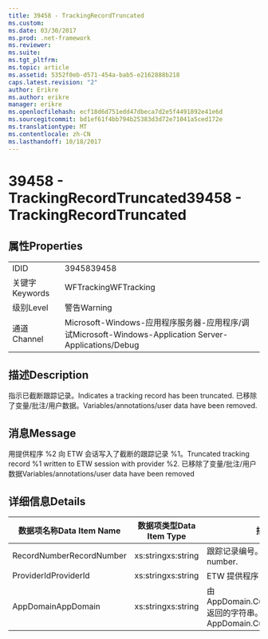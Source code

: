 ```yaml
---
title: 39458 - TrackingRecordTruncated
ms.custom: 
ms.date: 03/30/2017
ms.prod: .net-framework
ms.reviewer: 
ms.suite: 
ms.tgt_pltfrm: 
ms.topic: article
ms.assetid: 5352f0eb-d571-454a-bab5-e2162888b218
caps.latest.revision: "2"
author: Erikre
ms.author: erikre
manager: erikre
ms.openlocfilehash: ecf18d6d751edd47dbeca7d2e5f4491892e41e6d
ms.sourcegitcommit: bd1ef61f4bb794b25383d3d72e71041a5ced172e
ms.translationtype: MT
ms.contentlocale: zh-CN
ms.lasthandoff: 10/18/2017
---
```

# <a name="39458---trackingrecordtruncated"></a><span data-ttu-id="1f8a0-102">39458 - TrackingRecordTruncated</span><span class="sxs-lookup"><span data-stu-id="1f8a0-102">39458 - TrackingRecordTruncated</span></span>
## <a name="properties"></a><span data-ttu-id="1f8a0-103">属性</span><span class="sxs-lookup"><span data-stu-id="1f8a0-103">Properties</span></span>  
  
|||  
|-|-|  
|<span data-ttu-id="1f8a0-104">ID</span><span class="sxs-lookup"><span data-stu-id="1f8a0-104">ID</span></span>|<span data-ttu-id="1f8a0-105">39458</span><span class="sxs-lookup"><span data-stu-id="1f8a0-105">39458</span></span>|  
|<span data-ttu-id="1f8a0-106">关键字</span><span class="sxs-lookup"><span data-stu-id="1f8a0-106">Keywords</span></span>|<span data-ttu-id="1f8a0-107">WFTracking</span><span class="sxs-lookup"><span data-stu-id="1f8a0-107">WFTracking</span></span>|  
|<span data-ttu-id="1f8a0-108">级别</span><span class="sxs-lookup"><span data-stu-id="1f8a0-108">Level</span></span>|<span data-ttu-id="1f8a0-109">警告</span><span class="sxs-lookup"><span data-stu-id="1f8a0-109">Warning</span></span>|  
|<span data-ttu-id="1f8a0-110">通道</span><span class="sxs-lookup"><span data-stu-id="1f8a0-110">Channel</span></span>|<span data-ttu-id="1f8a0-111">Microsoft-Windows-应用程序服务器-应用程序/调试</span><span class="sxs-lookup"><span data-stu-id="1f8a0-111">Microsoft-Windows-Application Server-Applications/Debug</span></span>|  
  
## <a name="description"></a><span data-ttu-id="1f8a0-112">描述</span><span class="sxs-lookup"><span data-stu-id="1f8a0-112">Description</span></span>  
 <span data-ttu-id="1f8a0-113">指示已截断跟踪记录。</span><span class="sxs-lookup"><span data-stu-id="1f8a0-113">Indicates a tracking record has been truncated.</span></span> <span data-ttu-id="1f8a0-114">已移除了变量/批注/用户数据。</span><span class="sxs-lookup"><span data-stu-id="1f8a0-114">Variables/annotations/user data have been removed.</span></span>  
  
## <a name="message"></a><span data-ttu-id="1f8a0-115">消息</span><span class="sxs-lookup"><span data-stu-id="1f8a0-115">Message</span></span>  
 <span data-ttu-id="1f8a0-116">用提供程序 %2 向 ETW 会话写入了截断的跟踪记录 %1。</span><span class="sxs-lookup"><span data-stu-id="1f8a0-116">Truncated tracking record %1 written to ETW session with provider %2.</span></span> <span data-ttu-id="1f8a0-117">已移除了变量/批注/用户数据</span><span class="sxs-lookup"><span data-stu-id="1f8a0-117">Variables/annotations/user data have been removed</span></span>  
  
## <a name="details"></a><span data-ttu-id="1f8a0-118">详细信息</span><span class="sxs-lookup"><span data-stu-id="1f8a0-118">Details</span></span>  
  
|<span data-ttu-id="1f8a0-119">数据项名称</span><span class="sxs-lookup"><span data-stu-id="1f8a0-119">Data Item Name</span></span>|<span data-ttu-id="1f8a0-120">数据项类型</span><span class="sxs-lookup"><span data-stu-id="1f8a0-120">Data Item Type</span></span>|<span data-ttu-id="1f8a0-121">描述</span><span class="sxs-lookup"><span data-stu-id="1f8a0-121">Description</span></span>|  
|--------------------|--------------------|-----------------|  
|<span data-ttu-id="1f8a0-122">RecordNumber</span><span class="sxs-lookup"><span data-stu-id="1f8a0-122">RecordNumber</span></span>|<span data-ttu-id="1f8a0-123">xs:string</span><span class="sxs-lookup"><span data-stu-id="1f8a0-123">xs:string</span></span>|<span data-ttu-id="1f8a0-124">跟踪记录编号。</span><span class="sxs-lookup"><span data-stu-id="1f8a0-124">The tracking record number.</span></span>|  
|<span data-ttu-id="1f8a0-125">ProviderId</span><span class="sxs-lookup"><span data-stu-id="1f8a0-125">ProviderId</span></span>|<span data-ttu-id="1f8a0-126">xs:string</span><span class="sxs-lookup"><span data-stu-id="1f8a0-126">xs:string</span></span>|<span data-ttu-id="1f8a0-127">ETW 提供程序 ID。</span><span class="sxs-lookup"><span data-stu-id="1f8a0-127">The ETW provider id.</span></span>|  
|<span data-ttu-id="1f8a0-128">AppDomain</span><span class="sxs-lookup"><span data-stu-id="1f8a0-128">AppDomain</span></span>|<span data-ttu-id="1f8a0-129">xs:string</span><span class="sxs-lookup"><span data-stu-id="1f8a0-129">xs:string</span></span>|<span data-ttu-id="1f8a0-130">由 AppDomain.CurrentDomain.FriendlyName 返回的字符串。</span><span class="sxs-lookup"><span data-stu-id="1f8a0-130">The string returned by AppDomain.CurrentDomain.FriendlyName.</span></span>|
